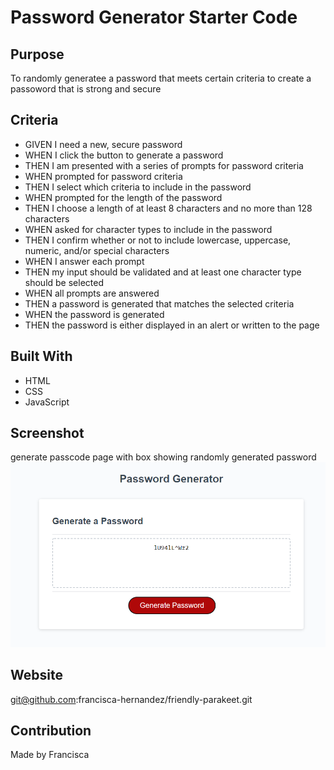 # Password Generator Starter Code


## Purpose

To randomly generatee a password that meets certain criteria to create a passoword that is strong and secure

## Criteria
* GIVEN I need a new, secure password
* WHEN I click the button to generate a password
* THEN I am presented with a series of prompts for password criteria
* WHEN prompted for password criteria
* THEN I select which criteria to include in the password
* WHEN prompted for the length of the password
* THEN I choose a length of at least 8 characters and no more than 128 characters
* WHEN asked for character types to include in the password
* THEN I confirm whether or not to include lowercase, uppercase, numeric, and/or special characters
* WHEN I answer each prompt
* THEN my input should be validated and at least one character type should be selected
* WHEN all prompts are answered
* THEN a password is generated that matches the selected criteria
* WHEN the password is generated
* THEN the password is either displayed in an alert or written to the page


## Built With
* HTML
* CSS
* JavaScript

## Screenshot 
generate passcode page with box showing randomly generated password
![box showing radomly generated password](/assets/password%20Generator.png)

## Website 
git@github.com:francisca-hernandez/friendly-parakeet.git


## Contribution
Made by Francisca


